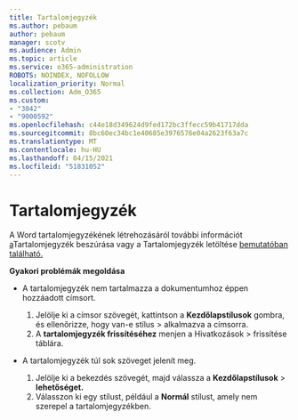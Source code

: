 ```yaml
---
title: Tartalomjegyzék
ms.author: pebaum
author: pebaum
manager: scotv
ms.audience: Admin
ms.topic: article
ms.service: o365-administration
ROBOTS: NOINDEX, NOFOLLOW
localization_priority: Normal
ms.collection: Adm_O365
ms.custom:
- "3042"
- "9000592"
ms.openlocfilehash: c44e18d349624d9fed172bc3ffecc59b41717dda
ms.sourcegitcommit: 8bc60ec34bc1e40685e3976576e04a2623f63a7c
ms.translationtype: MT
ms.contentlocale: hu-HU
ms.lasthandoff: 04/15/2021
ms.locfileid: "51831052"
---
```

# <a name="table-of-contents"></a>Tartalomjegyzék

A Word tartalomjegyzékének létrehozásáról további információt [a](https://support.office.com/article/882e8564-0edb-435e-84b5-1d8552ccf0c0)Tartalomjegyzék beszúrása vagy a Tartalomjegyzék letöltése [bemutatóban található.](https://go.microsoft.com/fwlink/?linkid=2065106)

**Gyakori problémák megoldása**

- A tartalomjegyzék nem tartalmazza a dokumentumhoz éppen hozzáadott címsort.
  1. Jelölje ki a címsor szövegét, kattintson a **Kezdőlapstílusok** gombra, és ellenőrizze, hogy van-e stílus  >  alkalmazva a címsorra.
  2. A **tartalomjegyzék frissítéséhez** menjen a Hivatkozások  >   frissítése táblára.

- A tartalomjegyzék túl sok szöveget jelenít meg. 
  1. Jelölje ki a bekezdés szövegét, majd válassza a **Kezdőlapstílusok**  >  **lehetőséget.**
  2. Válasszon ki egy stílust, például a **Normál** stílust, amely nem szerepel a tartalomjegyzékben.